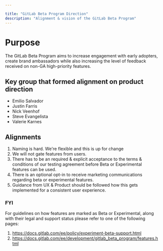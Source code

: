 ```yaml
---

title: "GitLab Beta Program Direction"
description: "Alignment & vision of the GitLab Beta Program"
---
```


# Purpose

The GitLab Beta Program aims to increase engagement with early adopters, create brand ambassadors while also increasing the level of feedback received on non-GA high-priority features.

## Key group that formed alignment on product direction

* Emilio Salvador
* Justin Farris
* Nick Veenhof
* Steve Evangelista
* Valerie Karnes

## Alignments

1. Naming is hard. We're flexible and this is up for change
2. We will not gate features from users.
3. There has to be an required & explicit acceptance to the terms & conditions of our testing agreement before Beta or Experimental features can be used.
4. There is an optional opt-in to receive marketing communications regarding beta or experimental features. 
5. Guidance from UX & Product should be followed how this gets implemented for a consistent user experience.

### FYI

For guidelines on how features are marked as Beta or Experimental, along with their legal and support status please refer to one of the following pages:

1. https://docs.gitlab.com/ee/policy/experiment-beta-support.html
2. https://docs.gitlab.com/ee/development/gitlab_beta_program/features.html
